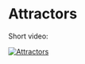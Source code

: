 # Attractors

Short video:

[![Attractors](https://img.youtube.com/vi/kJMUH9fULEA/0.jpg)](https://www.youtube.com/watch?v=kJMUH9fULEA)
